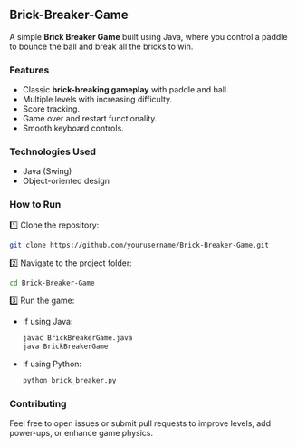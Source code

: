 ## Brick-Breaker-Game

A simple **Brick Breaker Game** built using Java, where you control a paddle to bounce the ball and break all the bricks to win.

### Features

* Classic **brick-breaking gameplay** with paddle and ball.
* Multiple levels with increasing difficulty.
* Score tracking.
* Game over and restart functionality.
* Smooth keyboard controls.

### Technologies Used

* Java (Swing)
* Object-oriented design

### How to Run

1️⃣ Clone the repository:

```bash
git clone https://github.com/yourusername/Brick-Breaker-Game.git
```

2️⃣ Navigate to the project folder:

```bash
cd Brick-Breaker-Game
```

3️⃣ Run the game:

* If using Java:

  ```bash
  javac BrickBreakerGame.java
  java BrickBreakerGame
  ```
* If using Python:

  ```bash
  python brick_breaker.py
  ```

### Contributing

Feel free to open issues or submit pull requests to improve levels, add power-ups, or enhance game physics.
